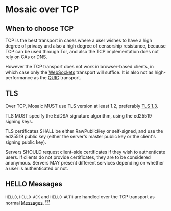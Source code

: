 # Mosaic over TCP

## When to choose TCP

TCP is the best transport in cases where a user wishes to have a high degree of privacy
and also a high degree of censorship resistance, because TCP can be used through Tor,
and also the TCP implementation does not rely on CAs or DNS.

However the TCP transport does not work in browser-based clients, in which case only
the [WebSockets](websockets.md) transport will suffice.
It is also not as high-performance as the [QUIC](quic.md) transport.

## TLS

Over TCP, Mosaic MUST use TLS version at least 1.2, preferably
[TLS 1.3](https://datatracker.ietf.org/doc/html/rfc8446).

TLS MUST specify the EdDSA signature algorithm, using the ed25519 signing
keys.

TLS certificates SHALL be either RawPublicKey or self-signed, and use
the ed25519 public key (either the server's master public key or the client's
signing public key).

Servers SHOULD request client-side certificates if they wish to authenticate
users. If clients do not provide certificates, they are to be considered
anonymous. Servers MAY present different services depending on whether a user is
authenticated or not.

## HELLO Messages

`HELLO`, `HELLO ACK` and `HELLO AUTH` are handled over the TCP transport as normal
[Messages](messages.md). [<sup>rat</sup>](rationale.md#0-rtt)
